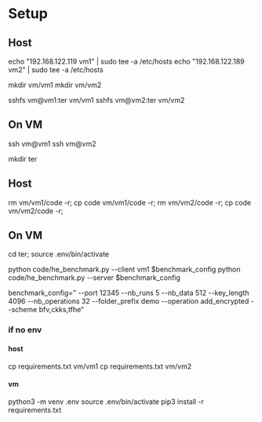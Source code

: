 # Setup
## Host
echo "192.168.122.119 vm1" | sudo tee -a /etc/hosts
echo "192.168.122.189 vm2" | sudo tee -a /etc/hosts

mkdir vm/vm1
mkdir vm/vm2

sshfs vm@vm1:ter vm/vm1
sshfs vm@vm2:ter vm/vm2

## On VM
ssh vm@vm1
ssh vm@vm2

mkdir ter

## Host
rm vm/vm1/code -r; cp code vm/vm1/code -r;
rm vm/vm2/code -r; cp code vm/vm2/code -r;

## On VM
cd ter; source .env/bin/activate

python code/he_benchmark.py --client vm1 $benchmark_config
python code/he_benchmark.py --server $benchmark_config

benchmark_config=" --port 12345 --nb_runs 5 --nb_data 512 --key_length 4096 --nb_operations 32 --folder_prefix demo --operation add_encrypted --scheme bfv,ckks,tfhe"


### if no env
#### host
cp requirements.txt vm/vm1
cp requirements.txt vm/vm2

#### vm
python3 -m venv .env
source .env/bin/activate
pip3 install -r requirements.txt